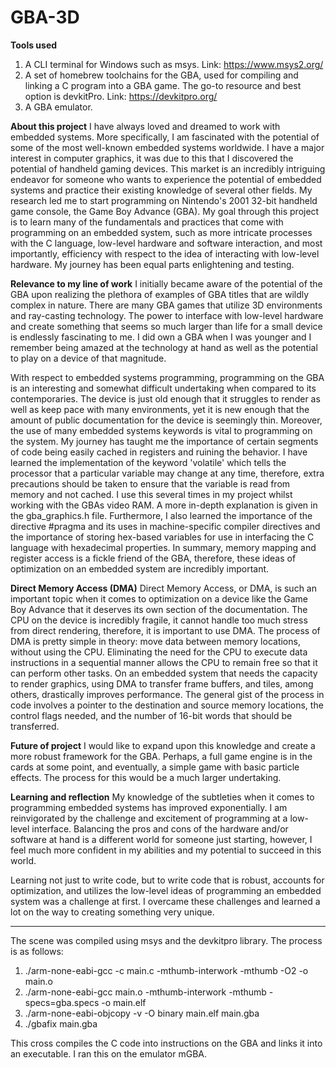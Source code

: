 # GBA-3D
**Tools used**
1. A CLI terminal for Windows such as msys. Link: https://www.msys2.org/
2. A set of homebrew toolchains for the GBA, used for compiling and linking a C program into a GBA game. The go-to resource and best option is devkitPro. Link: https://devkitpro.org/
3. A GBA emulator.

**About this project**
I have always loved and dreamed to work with embedded systems. More specifically, I am fascinated with the potential of some of the most well-known embedded systems worldwide. I have a major interest in computer graphics, it was due to this that I discovered the potential of handheld gaming devices. This market is an incredibly intriguing endeavor for someone who wants to experience the potential of embedded systems and practice their existing knowledge of several other fields. My research led me to start programming on Nintendo's 2001 32-bit handheld game console, the Game Boy Advance (GBA). My goal through this project is to learn many of the fundamentals and practices that come with programming on an embedded system, such as more intricate processes with the C language, low-level hardware and software interaction, and most importantly, efficiency with respect to the idea of interacting with low-level hardware. My journey has been equal parts enlightening and testing.

**Relevance to my line of work**
I initially became aware of the potential of the GBA upon realizing the plethora of examples of GBA titles that are wildly complex in nature. There are many GBA games that utilize 3D environments and ray-casting technology. The power to interface with low-level hardware and create something that seems so much larger than life for a small device is endlessly fascinating to me. I did own a GBA when I was younger and I remember being amazed at the technology at hand as well as the potential to play on a device of that magnitude.

With respect to embedded systems programming, programming on the GBA is an interesting and somewhat difficult undertaking when compared to its contemporaries. The device is just old enough that it struggles to render as well as keep pace with many environments, yet it is new enough that the amount of public documentation for the device is seemingly thin. Moreover, the use of many embedded systems keywords is vital to programming on the system. My journey has taught me the importance of certain segments of code being easily cached in registers and ruining the behavior. I have learned the implementation of the keyword 'volatile' which tells the processor that a particular variable may change at any time, therefore, extra precautions should be taken to ensure that the variable is read from memory and not cached. I use this several times in my project whilst working with the GBAs video RAM. A more in-depth explanation is given in the gba_graphics.h file. Furthermore, I also learned the importance of the directive #pragma and its uses in machine-specific compiler directives and the importance of storing hex-based variables for use in interfacing the C language with hexadecimal properties. In summary, memory mapping and register access is a fickle friend of the GBA, therefore, these ideas of optimization on an embedded system are incredibly important.

**Direct Memory Access (DMA)**
Direct Memory Access, or DMA, is such an important topic when it comes to optimization on a device like the Game Boy Advance that it deserves its own section of the documentation. The CPU on the device is incredibly fragile, it cannot handle too much stress from direct rendering, therefore, it is important to use DMA. The process of DMA is pretty simple in theory: move data between memory locations, without using the CPU. Eliminating the need for the CPU to execute data instructions in a sequential manner allows the CPU to remain free so that it can perform other tasks. On an embedded system that needs the capacity to render graphics, using DMA to transfer frame buffers, and tiles, among others, drastically improves performance. The general gist of the process in code involves a pointer to the destination and source memory locations, the control flags needed, and the number of 16-bit words that should be transferred. 

**Future of project**
I would like to expand upon this knowledge and create a more robust framework for the GBA. Perhaps, a full game engine is in the cards at some point, and eventually, a simple game with basic particle effects. The process for this would be a much larger undertaking.

**Learning and reflection**
My knowledge of the subtleties when it comes to programming embedded systems has improved exponentially. I am reinvigorated by the challenge and excitement of programming at a low-level interface. Balancing the pros and cons of the hardware and/or software at hand is a different world for someone just starting, however, I feel much more confident in my abilities and my potential to succeed in this world.

Learning not just to write code, but to write code that is robust, accounts for optimization, and utilizes the low-level ideas of programming an embedded system was a challenge at first. I overcame these challenges and learned a lot on the way to creating something very unique.
****

The scene was compiled using msys and the devkitpro library. The process is as follows:

1. ./arm-none-eabi-gcc -c main.c -mthumb-interwork -mthumb -O2 -o main.o
2. ./arm-none-eabi-gcc main.o -mthumb-interwork -mthumb -specs=gba.specs -o main.elf
3. ./arm-none-eabi-objcopy -v -O binary main.elf main.gba
4. ./gbafix main.gba

This cross compiles the C code into instructions on the GBA and links it into an executable. I ran this on the emulator mGBA. 

